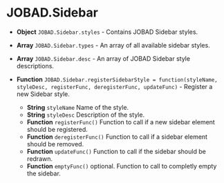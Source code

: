 # JOBAD.Sidebar

* **Object** `JOBAD.Sidebar.styles` - Contains JOBAD Sidebar styles. 
* **Array** `JOBAD.Sidebar.types` - An array of all available sidebar styles. 
* **Array** `JOBAD.Sidebar.desc` - An array of JOBAD Sidebar style descriptions. 

* **Function** `JOBAD.Sidebar.registerSidebarStyle = function(styleName, styleDesc, registerFunc, deregisterFunc, updateFunc)` - Register a new Sidebar style. 
	* **String** `styleName` Name of the style. 
	* **String** `styleDesc` Description of the style. 
	* **Function** `registerFunc()` Function to call if a new sidebar element should be registered. 
	* **Function** `deregisterFunc()` Function to call if a sidebar element should be removed. 
	* **Function** `updateFunc()` Function to call if the sidebar should be redrawn. 
	* **Function** `emptyFunc()` optional. Function to call to completly empty the sidebar. 